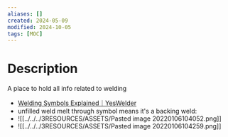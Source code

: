 ```yaml
---
aliases: []
created: 2024-05-09
modified: 2024-10-05
tags: [MOC]
---
```


# Description

A place to hold all info related to welding

- [Welding Symbols Explained｜YesWelder](https://yeswelder.com/blogs/yeswelder/welding-symbols-explained)
- unfilled weld melt through symbol means it's a backing weld: 
- ![[../../../3RESOURCES/ASSETS/Pasted image 20220106104052.png]]
- ![[../../../3RESOURCES/ASSETS/Pasted image 20220106104259.png]]
